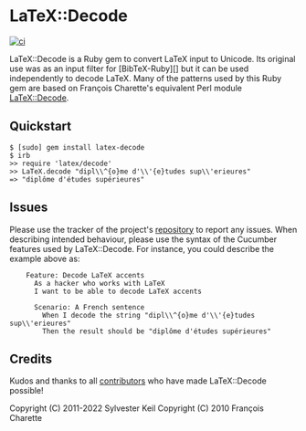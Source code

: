 LaTeX::Decode
=============
[![ci](https://github.com/inukshuk/latex-decode/actions/workflows/ci.yml/badge.svg)](https://github.com/inukshuk/latex-decode/actions/workflows/ci.yml)


LaTeX::Decode is a Ruby gem to convert LaTeX input to Unicode.
Its original use was as an input filter for [BibTeX-Ruby][]
but it can be used independently to decode LaTeX.
Many of the patterns used by this Ruby gem
are based on François Charette's equivalent Perl module [LaTeX::Decode][].

Quickstart
----------
    $ [sudo] gem install latex-decode
    $ irb
    >> require 'latex/decode'
    >> LaTeX.decode "dipl\\^{o}me d'\\'{e}tudes sup\\'erieures"
    => "diplôme d'études supérieures"


Issues
------
Please use the tracker of the project's [repository][] to report any issues.
When describing intended behaviour,
please use the syntax of the Cucumber features used by LaTeX::Decode.
For instance, you could describe the example above as:
```Gherkin
    Feature: Decode LaTeX accents
      As a hacker who works with LaTeX
      I want to be able to decode LaTeX accents

      Scenario: A French sentence
        When I decode the string "dipl\\^{o}me d'\\'{e}tudes sup\\'erieures"
        Then the result should be "diplôme d'études supérieures"
```

Credits
-------
Kudos and thanks to all [contributors][] who have made LaTeX::Decode possible!

Copyright (C) 2011-2022 Sylvester Keil
Copyright (C) 2010 François Charette


[BibTeXRuby]: http://rubygems.org/gems/bibtex-ruby
[LaTeX::Decode]: https://github.com/fc7/LaTeX-Decode

[repository]: https://github.com/inukshuk/latex-decode 
[contributors]: https://github.com/inukshuk/latex-decode/contributors
[LICENSE]: https://github.com/inukshuk/latex-decode/blob/main/LICENSE
